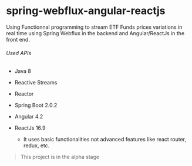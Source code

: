 spring-webflux-angular-reactjs
==========================

Using Functionnal programming to stream ETF Funds prices variations in real time using Spring Webflux in the backend and Angular/ReactJs in the front end.

###### Used APIs

- Java 8
- Reactive Streams
- Reactor
- Spring Boot 2.0.2
- Angular 4.2
- ReactJs 16.9

   * It uses basic functionalities not advanced features like react router, redux, etc.




> This project is in the alpha stage




